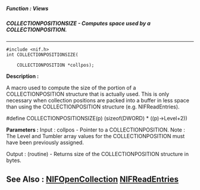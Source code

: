 ##### Function : Views
##### COLLECTIONPOSITIONSIZE - Computes space used by a COLLECTIONPOSITION.
---
```
#include <nif.h>
int COLLECTIONPOSITIONSIZE(

	COLLECTIONPOSITION *collpos);
```
**Description :**

A macro used to compute the size of the portion of a COLLECTIONPOSITION 
structure that is actually used.  This is only necessary when collection 
positions are packed into a buffer in less space than using the 
COLLECTIONPOSITION structure (e.g. NIFReadEntries).

#define COLLECTIONPOSITIONSIZE(p) (sizeof(DWORD) * ((p)->Level+2))

**Parameters :**
Input :
collpos  -  Pointer to a COLLECTIONPOSITION.  Note : The Level and Tumbler array values for the COLLECTIONPOSITION must have been previously assigned.

Output :
(routine)  -  Returns size of the COLLECTIONPOSITION structure in bytes.



**See Also :**
[NIFOpenCollection](/reference/Func/NIFOpenCollection)
[NIFReadEntries](/reference/Func/NIFReadEntries)
---

